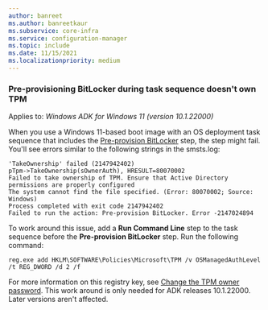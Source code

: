 ```yaml
---
author: banreet
ms.author: banreetkaur
ms.subservice: core-infra
ms.service: configuration-manager
ms.topic: include
ms.date: 11/15/2021
ms.localizationpriority: medium
---
```


### Pre-provisioning BitLocker during task sequence doesn't own TPM

<!-- 11307733 -->

Applies to: _Windows ADK for Windows 11 (version 10.1.22000)_

When you use a Windows 11-based boot image with an OS deployment task sequence that includes the [Pre-provision BitLocker](../../../../osd/understand/task-sequence-steps.md#BKMK_PreProvisionBitLocker) step, the step might fail. You'll see errors similar to the following strings in the smsts.log:

```log
'TakeOwnership' failed (2147942402)
pTpm->TakeOwnership(sOwnerAuth), HRESULT=80070002
Failed to take ownership of TPM. Ensure that Active Directory permissions are properly configured
The system cannot find the file specified. (Error: 80070002; Source: Windows)
Process completed with exit code 2147942402
Failed to run the action: Pre-provision BitLocker. Error -2147024894
```

To work around this issue, add a **Run Command Line** step to the task sequence before the **Pre-provision BitLocker** step. Run the following command:

`reg.exe add HKLM\SOFTWARE\Policies\Microsoft\TPM /v OSManagedAuthLevel /t REG_DWORD /d 2 /f`

For more information on this registry key, see [Change the TPM owner password](/windows/security/information-protection/tpm/change-the-tpm-owner-password).
This work around is only needed for ADK releases 10.1.22000. Later versions aren't affected.
